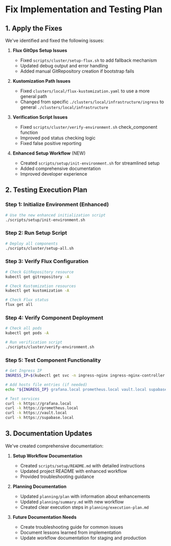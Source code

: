 # Fix Implementation and Testing Plan

## 1. Apply the Fixes

We've identified and fixed the following issues:

1. **Flux GitOps Setup Issues**

   - Fixed `scripts/cluster/setup-flux.sh` to add fallback mechanism
   - Updated debug output and error handling
   - Added manual GitRepository creation if bootstrap fails

2. **Kustomization Path Issues**

   - Fixed `clusters/local/flux-kustomization.yaml` to use a more general path
   - Changed from specific `./clusters/local/infrastructure/ingress` to general `./clusters/local/infrastructure`

3. **Verification Script Issues**
   - Fixed `scripts/cluster/verify-environment.sh` check_component function
   - Improved pod status checking logic
   - Fixed false positive reporting

4. **Enhanced Setup Workflow** (NEW)
   - Created `scripts/setup/init-environment.sh` for streamlined setup
   - Added comprehensive documentation
   - Improved developer experience

## 2. Testing Execution Plan

### Step 1: Initialize Environment (Enhanced)

```bash
# Use the new enhanced initialization script
./scripts/setup/init-environment.sh
```

### Step 2: Run Setup Script

```bash
# Deploy all components
./scripts/cluster/setup-all.sh
```

### Step 3: Verify Flux Configuration

```bash
# Check GitRepository resource
kubectl get gitrepository -A

# Check Kustomization resources
kubectl get kustomization -A

# Check Flux status
flux get all
```

### Step 4: Verify Component Deployment

```bash
# Check all pods
kubectl get pods -A

# Run verification script
./scripts/cluster/verify-environment.sh
```

### Step 5: Test Component Functionality

```bash
# Get Ingress IP
INGRESS_IP=$(kubectl get svc -n ingress-nginx ingress-nginx-controller -o jsonpath='{.status.loadBalancer.ingress[0].ip}')

# Add hosts file entries (if needed)
echo "${INGRESS_IP} grafana.local prometheus.local vault.local supabase.local" | sudo tee -a /etc/hosts

# Test services
curl -k https://grafana.local
curl -k https://prometheus.local
curl -k https://vault.local
curl -k https://supabase.local
```

## 3. Documentation Updates

We've created comprehensive documentation:

1. **Setup Workflow Documentation**
   - Created `scripts/setup/README.md` with detailed instructions
   - Updated project README with enhanced workflow
   - Provided troubleshooting guidance

2. **Planning Documentation**
   - Updated `planning/plan` with information about enhancements
   - Updated `planning/summary.md` with new workflow
   - Created clear execution steps in `planning/execution-plan.md`

3. **Future Documentation Needs**
   - Create troubleshooting guide for common issues
   - Document lessons learned from implementation
   - Update workflow documentation for staging and production

